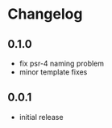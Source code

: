 # Changelog

## 0.1.0
- fix psr-4 naming problem
- minor template fixes

## 0.0.1
- initial release
